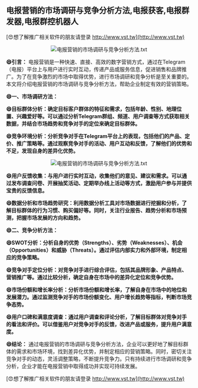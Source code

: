 ## **电报营销的市场调研与竞争分析方法,电报获客,电报群发器,电报群控机器人**

[😍想了解推广相关软件的朋友请登录 http://www.vst.tw](http://www.vst.tw)

 <center><img src="https://vst.tw/MP4/tuiguang/png/3.png" alt="电报营销的市场调研与竞争分析方法.txt"></center>

**😄引言：**
电报营销是一种快速、直接、高效的数字营销方式，通过在Telegram（电报）平台上与用户进行实时互动，传递产品或服务信息，促进销售和品牌推广。为了在竞争激烈的市场中取得优势，进行市场调研和竞争分析是至关重要的。本文将介绍电报营销的市场调研与竞争分析方法，帮助企业制定有效的营销策略。

**😄一、市场调研方法：**

**😄目标群体分析：确定目标客户群体的特征和需求，包括年龄、性别、地理位置、兴趣爱好等。可以通过分析Telegram群组、频道、用户调查等方式获取相关数据，并结合市场趋势和竞争对手的定位来确定目标群体。**

**😄竞争环境分析：分析竞争对手在Telegram平台上的表现，包括他们的产品、定价、推广策略等。通过观察竞争对手的活动、用户互动和反馈，了解他们的优势和不足，发现自身的差异化优势。**

 <center><img src="https://vst.tw/MP4/tuiguang/png/7.png" alt="电报营销的市场调研与竞争分析方法.txt"></center>

**😄用户反馈收集：与用户进行实时互动，收集他们的意见、建议和需求。可以通过发布调查问卷、开展抽奖活动、定期举办线上活动等方式，激励用户参与并提供宝贵的反馈信息。**

**😄数据分析和市场趋势研究：利用数据分析工具对市场数据进行挖掘和分析，了解目标群体的行为习惯、购买偏好等。同时，关注行业报告、趋势分析和市场预测，把握市场发展的方向和趋势。**

**😄二、竞争分析方法：**

**😄SWOT分析：分析自身的优势（Strengths）、劣势（Weaknesses）、机会（Opportunities）和威胁（Threats）。通过评估内部实力和外部环境，制定相应的竞争策略。**

**😄竞争对手定位分析：对竞争对手进行综合评估，包括其品牌形象、产品特点、营销推广等。通过比较分析，确定自身在市场中的差异化定位和竞争优势。**

**😄市场份额和增长率分析：分析市场份额和增长率，了解自身在市场中的地位和发展潜力。通过监测竞争对手的市场份额变化、用户增长趋势等指标，判断市场竞争态势。**

**😄用户口碑和满意度调查：通过用户调查和评论分析，了解目标群体对竞争对手的看法和评价。可以借鉴用户对竞争对手的反馈，改进产品或服务，提升用户满意度。**

**😄结论：**
通过电报营销的市场调研与竞争分析方法，企业可以更好地了解目标群体的需求和市场环境，找到差异化优势，并制定相应的营销策略。同时，密切关注竞争对手的动态，灵活调整策略，不断提升竞争力。只有持续进行市场调研和竞争分析，企业才能在电报营销中取得成功并实现可持续发展。

[😍想了解推广相关软件的朋友请登录 http://www.vst.tw](http://www.vst.tw)



